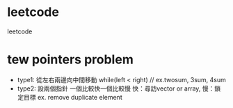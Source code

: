 # leetcode
leetcode

# tew pointers problem
* type1: 從左右兩邊向中間移動 while(left < right) // ex.twosum, 3sum, 4sum
* type2: 設兩個指針 一個比較快一個比較慢 
  快：尋訪vector or array, 慢：鎖定目標    ex. remove duplicate element
